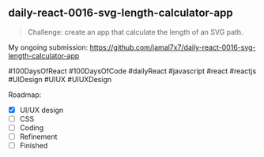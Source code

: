 ## daily-react-0016-svg-length-calculator-app

> Challenge: create an app that calculate the length of an SVG path.

My ongoing submission: https://github.com/jamal7x7/daily-react-0016-svg-length-calculator-app

#100DaysOfReact #100DaysOfCode #dailyReact #javascript #react #reactjs #UIDesign #UIUX #UIUXDesign

Roadmap:

- [x] UI/UX design
- [ ] CSS
- [ ] Coding
- [ ] Refinement
- [ ] Finished
